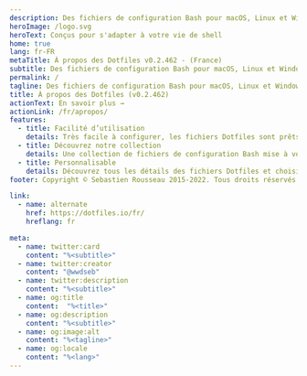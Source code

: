 ```yaml
---
description: Des fichiers de configuration Bash pour macOS, Linux et Windows. Adaptés à vos besoins et pour vous servir
heroImage: /logo.svg
heroText: Conçus pour s'adapter à votre vie de shell
home: true
lang: fr-FR
metaTitle: À propos des Dotfiles v0.2.462 - (France)
subtitle: Des fichiers de configuration Bash pour macOS, Linux et Windows. Adaptés à vos besoins et pour vous servir
permalink: /
tagline: Des fichiers de configuration Bash pour macOS, Linux et Windows. Adaptés à vos besoins et pour vous servir
title: À propos des Dotfiles (v0.2.462)
actionText: En savoir plus →
actionLink: /fr/apropos/
features:
  - title: Facilité d’utilisation
    details: Très facile à configurer, les fichiers Dotfiles sont prêts à l'emploi et idéals pour personnaliser votre shell et vos applications
  - title: Découvrez notre collection
    details: Une collection de fichiers de configuration Bash mise à votre disposition gratuitement
  - title: Personnalisable
    details: Découvrez tous les détails des fichiers Dotfiles et choisissez ceux que vous préférez suivant vos besoins
footer: Copyright © Sebastien Rousseau 2015-2022. Tous droits réservés.

link:
  - name: alternate
    href: https://dotfiles.io/fr/
    hreflang: fr

meta:
  - name: twitter:card
    content: "%<subtitle>"
  - name: twitter:creator
    content: "@wwdseb"
  - name: twitter:description
    content: "%<subtitle>"
  - name: og:title
    content:  "%<title>"
  - name: og:description
    content: "%<subtitle>"
  - name: og:image:alt
    content: "%<tagline>"
  - name: og:locale
    content: "%<lang>"
---
```

